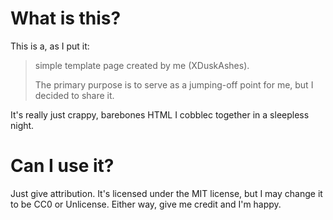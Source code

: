 # What is this?
This is a, as I put it:
> simple template page created by me (XDuskAshes).
>
> The primary purpose is to serve as a jumping-off point for me, but I decided to share it.

It's really just crappy, barebones HTML I cobblec together in a sleepless night.

# Can I use it?
Just give attribution. It's licensed under the MIT license, but I may change it to be CC0 or Unlicense. Either way, give me credit and I'm happy.
